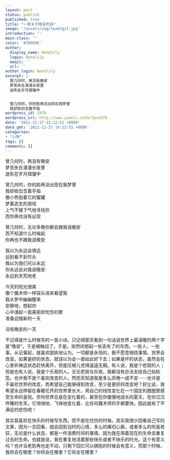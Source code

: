 ```yaml
---
layout: post
status: publish
published: true
title: "一首关于晚安的诗"
image: '/assets/img/load/git.jpg'
introduction: ''
main-class: ''
color: '#7D669E'
author:
  display_name: Honolily
  login: Honolily
  email: ''
  url: ''
author_login: Honolily
excerpt: |-
  曾几何时，再没有晚安
  梦丢失在漫漫长夜里
  迷失在岁月褶皱中


  曾几何时，你的脸再没出现在我梦里
  我却依旧含着手指
wordpress_id: 1579
wordpress_url: http://www.yuanli.info/?p=1579
date: '2011-11-27 22:12:51 +0800'
date_gmt: '2011-11-27 14:12:51 +0800'
categories:
- "心旅"
tags: []
comments: []
---
```

<p>曾几何时，再没有晚安<br />
梦丢失在漫漫长夜里<br />
迷失在岁月褶皱中</p>
<p>曾几何时，你的脸再没出现在我梦里<br />
我却依旧含着手指<a id="more"></a><a id="more-1579"></a><br />
像小熊抱着它的蜜罐<br />
梦着逃生的游戏<br />
上气不接下气地寻找你<br />
而你再也没有出现</p>
<p>曾几何时，无论多晚你都会跟我说晚安<br />
而不知道什么时候起<br />
你再也不跟我说晚安</p>
<p>我以为永远会很远<br />
远到看不到尽头<br />
我以为我们可以永远<br />
你永远会对我说晚安<br />
永远到天荒地老</p>
<p>今天的阳光很美<br />
像个魔术师一样探头进来看望我<br />
我从梦中幽幽醒来<br />
安静地，想起你<br />
心中涌起一首美丽却忧伤的歌<br />
准备迎接新的一天</p>
<p>没有晚安的一天</p>
<p>不记得是什么时候写的一首小诗。只记得那天看到一句话说世界上最温暖的两个字是&ldquo;晚安&rdquo;。于是被触动了。于是，突然间想起一些丢失了的东西，一些人，一些事。从记事起，就喜欢固执地认为，一切都是永恒的，极不愿意相信事情、世界会改变。如果是好的状态，就误以为会一直如此好下去；如果是坏的状态，虽然会在心里祈祷这状态赶快离开，但是压根儿觉得遥遥无期。有人说，我是个悲观的人；但是也有人说，我是个乐观的人。无论悲观与乐观，我都没有办法去给自己贴标签。也许我不是个喜欢改变的人，然而天知道我是多么厌倦一成不变&middot;&middot;&middot;&middot;&middot;&middot;&middot;也许是不喜欢世界的改变，而希望自己能够得到改变，至少是更好的改变吧？好比说，我希望永远停留在春暖花开的世界里长大，用自己的线性变化在一个固定的圈圈里感受生命的喜悦。奈何世界总是在变化着的，甚至在你缓慢地成长的夏天，在你沉沉呼睡的冬天，它悄悄地、飞快地变化着，比任何魔术师的手都要快。因此就有了不满足的悲伤吧！</p>
<p>其实我喜欢在快乐的时候写东西，而不是在忧伤的时候。其实我很少回看自己写的文章，因为一旦回看，就会回到当时的心情，多么的痛切心扉，或者多么的欣喜若狂，无论是什么状态，都是一件浪费时间的事情，因为我在用着现在的生命去重复过去的生命。也就是说，我在重复地活着那些快乐或者不快乐的时光。这个有意义吗？也许当老到再也走不动，只剩下回忆可以拥抱的时候会有意义，而那个时候，我将会在哪里？你将会在哪里？它将会在哪里？</p>
